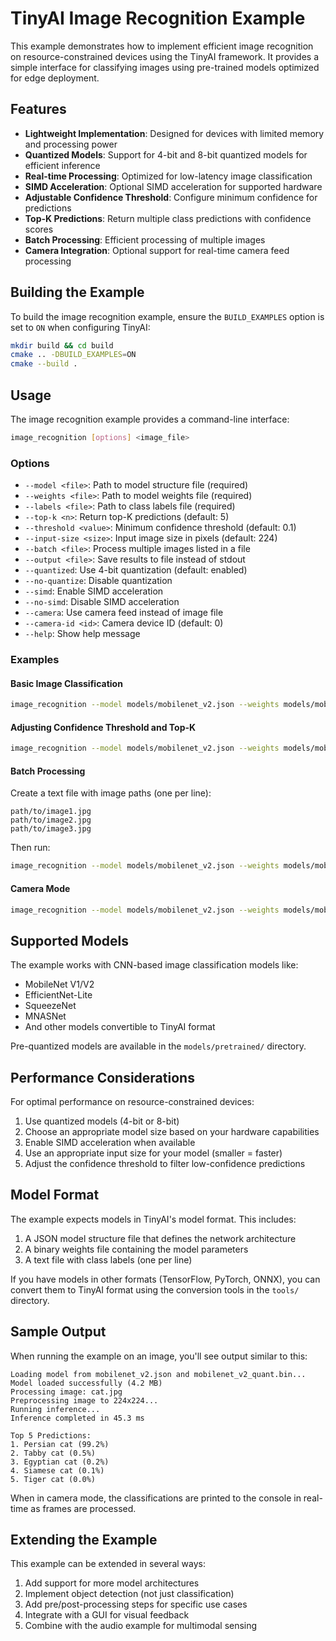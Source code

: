 # TinyAI Image Recognition Example

This example demonstrates how to implement efficient image recognition on resource-constrained devices using the TinyAI framework. It provides a simple interface for classifying images using pre-trained models optimized for edge deployment.

## Features

- **Lightweight Implementation**: Designed for devices with limited memory and processing power
- **Quantized Models**: Support for 4-bit and 8-bit quantized models for efficient inference
- **Real-time Processing**: Optimized for low-latency image classification
- **SIMD Acceleration**: Optional SIMD acceleration for supported hardware
- **Adjustable Confidence Threshold**: Configure minimum confidence for predictions
- **Top-K Predictions**: Return multiple class predictions with confidence scores
- **Batch Processing**: Efficient processing of multiple images
- **Camera Integration**: Optional support for real-time camera feed processing

## Building the Example

To build the image recognition example, ensure the `BUILD_EXAMPLES` option is set to `ON` when configuring TinyAI:

```bash
mkdir build && cd build
cmake .. -DBUILD_EXAMPLES=ON
cmake --build .
```

## Usage

The image recognition example provides a command-line interface:

```bash
image_recognition [options] <image_file>
```

### Options

- `--model <file>`: Path to model structure file (required)
- `--weights <file>`: Path to model weights file (required)
- `--labels <file>`: Path to class labels file (required)
- `--top-k <n>`: Return top-K predictions (default: 5)
- `--threshold <value>`: Minimum confidence threshold (default: 0.1)
- `--input-size <size>`: Input image size in pixels (default: 224)
- `--batch <file>`: Process multiple images listed in a file
- `--output <file>`: Save results to file instead of stdout
- `--quantized`: Use 4-bit quantization (default: enabled)
- `--no-quantize`: Disable quantization
- `--simd`: Enable SIMD acceleration
- `--no-simd`: Disable SIMD acceleration
- `--camera`: Use camera feed instead of image file
- `--camera-id <id>`: Camera device ID (default: 0)
- `--help`: Show help message

### Examples

#### Basic Image Classification

```bash
image_recognition --model models/mobilenet_v2.json --weights models/mobilenet_v2_quant.bin --labels data/imagenet_labels.txt cat.jpg
```

#### Adjusting Confidence Threshold and Top-K

```bash
image_recognition --model models/mobilenet_v2.json --weights models/mobilenet_v2_quant.bin --labels data/imagenet_labels.txt --top-k 3 --threshold 0.2 dog.jpg
```

#### Batch Processing

Create a text file with image paths (one per line):
```
path/to/image1.jpg
path/to/image2.jpg
path/to/image3.jpg
```

Then run:
```bash
image_recognition --model models/mobilenet_v2.json --weights models/mobilenet_v2_quant.bin --labels data/imagenet_labels.txt --batch images.txt --output results.txt
```

#### Camera Mode

```bash
image_recognition --model models/mobilenet_v2.json --weights models/mobilenet_v2_quant.bin --labels data/imagenet_labels.txt --camera
```

## Supported Models

The example works with CNN-based image classification models like:

- MobileNet V1/V2
- EfficientNet-Lite
- SqueezeNet
- MNASNet
- And other models convertible to TinyAI format

Pre-quantized models are available in the `models/pretrained/` directory.

## Performance Considerations

For optimal performance on resource-constrained devices:

1. Use quantized models (4-bit or 8-bit)
2. Choose an appropriate model size based on your hardware capabilities
3. Enable SIMD acceleration when available
4. Use an appropriate input size for your model (smaller = faster)
5. Adjust the confidence threshold to filter low-confidence predictions

## Model Format

The example expects models in TinyAI's model format. This includes:

1. A JSON model structure file that defines the network architecture
2. A binary weights file containing the model parameters
3. A text file with class labels (one per line)

If you have models in other formats (TensorFlow, PyTorch, ONNX), you can convert them to TinyAI format using the conversion tools in the `tools/` directory.

## Sample Output

When running the example on an image, you'll see output similar to this:

```
Loading model from mobilenet_v2.json and mobilenet_v2_quant.bin...
Model loaded successfully (4.2 MB)
Processing image: cat.jpg
Preprocessing image to 224x224...
Running inference...
Inference completed in 45.3 ms

Top 5 Predictions:
1. Persian cat (99.2%)
2. Tabby cat (0.5%)
3. Egyptian cat (0.2%)
4. Siamese cat (0.1%)
5. Tiger cat (0.0%)
```

When in camera mode, the classifications are printed to the console in real-time as frames are processed.

## Extending the Example

This example can be extended in several ways:

1. Add support for more model architectures
2. Implement object detection (not just classification)
3. Add pre/post-processing steps for specific use cases
4. Integrate with a GUI for visual feedback
5. Combine with the audio example for multimodal sensing
